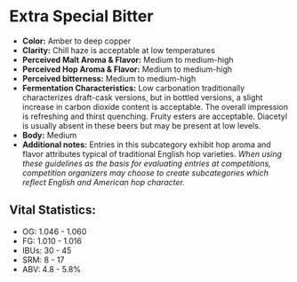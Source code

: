 # Extra Special Bitter

- **Color:** Amber to deep copper
- **Clarity:** Chill haze is acceptable at low temperatures
- **Perceived Malt Aroma & Flavor:** Medium to medium-high
- **Perceived Hop Aroma & Flavor:** Medium to medium-high
- **Perceived bitterness:** Medium to medium-high
- **Fermentation Characteristics:** Low carbonation traditionally characterizes draft-cask versions, but in bottled versions, a slight increase in carbon dioxide content is acceptable. The overall impression is refreshing and thirst quenching. Fruity esters are acceptable. Diacetyl is usually absent in these beers but may be present at low levels.
- **Body:** Medium
- **Additional notes:** Entries in this subcategory exhibit hop aroma and flavor attributes typical of traditional English hop varieties. _When using these guidelines as the basis for evaluating entries at competitions, competition organizers may choose to create subcategories which reflect English and American hop character._

## Vital Statistics:

- OG: 1.046 - 1.060
- FG: 1.010 - 1.016
- IBUs: 30 - 45
- SRM: 8 - 17
- ABV: 4.8 - 5.8%

